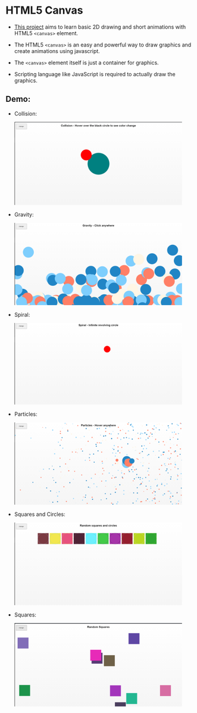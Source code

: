 # HTML5 Canvas

- [This project](https://nikhilsourav.github.io/canvas/) aims to learn basic 2D drawing and short animations with HTML5 `<canvas>` element.

- The HTML5 `<canvas>` is an easy and powerful way to draw graphics and create animations using javascript.

- The `<canvas>` element itself is just a container for graphics.

- Scripting language like JavaScript is required to actually draw the graphics.

## Demo:

- Collision:

  <img src="images/Collision.png" width="450" height="auto">

- Gravity:

  <img src="images/Gravity.png" width="450" height="auto">

- Spiral:

  <img src="images/Spiral.png" width="450" height="auto">

- Particles:

  <img src="images/Particles.png" width="450" height="auto">

- Squares and Circles:

  <img src="images/Square&Circle.png" width="450" height="auto">

- Squares:

  <img src="images/Squares.png" width="450" height="auto">
